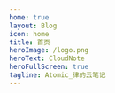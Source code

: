 ```yaml
---
home: true
layout: Blog
icon: home
title: 首页
heroImage: /logo.png
heroText: CloudNote
heroFullScreen: true
tagline: Atomic_律的云笔记
---
```

